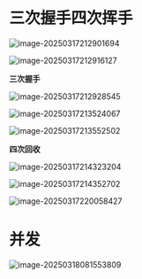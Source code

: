 # 三次握手四次挥手

![image-20250317212901694](C:\Users\姜雨奇\AppData\Roaming\Typora\typora-user-images\image-20250317212901694.png)

![image-20250317212916127](C:\Users\姜雨奇\AppData\Roaming\Typora\typora-user-images\image-20250317212916127.png)

**三次握手**

![image-20250317212928545](C:\Users\姜雨奇\AppData\Roaming\Typora\typora-user-images\image-20250317212928545.png)

![image-20250317213524067](C:\Users\姜雨奇\AppData\Roaming\Typora\typora-user-images\image-20250317213524067.png)

![image-20250317213552502](C:\Users\姜雨奇\AppData\Roaming\Typora\typora-user-images\image-20250317213552502.png)

**四次回收**

![image-20250317214323204](C:\Users\姜雨奇\AppData\Roaming\Typora\typora-user-images\image-20250317214323204.png)

![image-20250317214352702](C:\Users\姜雨奇\AppData\Roaming\Typora\typora-user-images\image-20250317214352702.png)

![image-20250317220058427](C:\Users\姜雨奇\AppData\Roaming\Typora\typora-user-images\image-20250317220058427.png)

# 并发

![image-20250318081553809](C:\Users\姜雨奇\AppData\Roaming\Typora\typora-user-images\image-20250318081553809.png)